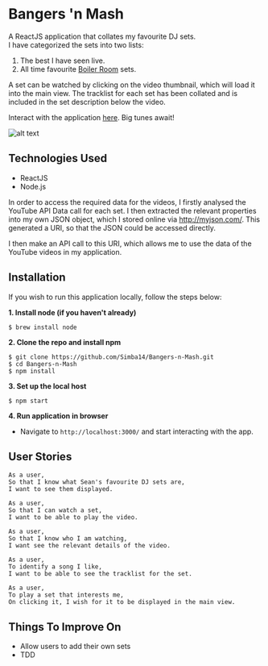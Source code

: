Bangers 'n Mash
==========

A ReactJS application that collates my favourite DJ sets.  
I have categorized the sets into two lists:
1. The best I have seen live.
2. All time favourite [Boiler Room](https://boilerroom.tv/) sets.

A set can be watched by clicking on the video thumbnail, which will load it into the main view.
The tracklist for each set has been collated and is included in the set description below the video.

Interact with the application [here](https://bangers-n-mash.herokuapp.com/). Big tunes await!

![alt text](http://i.imgur.com/FAlqR9u.jpg)


## Technologies Used
- ReactJS
- Node.js

In order to access the required data for the videos, I firstly analysed the YouTube API Data call for each set. I then extracted the relevant properties into my own JSON object, which I stored online via http://myjson.com/. This generated a URI, so that the JSON could be accessed directly.

I then make an API call to this URI, which allows me to use the data of the YouTube videos in my application.

## Installation

If you wish to run this application locally, follow the steps below:  

**1. Install node (if you haven't already)**
```
$ brew install node
```
**2. Clone the repo and install npm**
```
$ git clone https://github.com/Simba14/Bangers-n-Mash.git
$ cd Bangers-n-Mash
$ npm install
```
**3. Set up the local host**
```
$ npm start
```

**4. Run application in browser**
  - Navigate to `http://localhost:3000/` and start interacting with the app.

## User Stories
```
As a user,
So that I know what Sean's favourite DJ sets are,
I want to see them displayed.

As a user,
So that I can watch a set,
I want to be able to play the video.

As a user,
So that I know who I am watching,
I want see the relevant details of the video.

As a user,
To identify a song I like,
I want to be able to see the tracklist for the set.

As a user,
To play a set that interests me,
On clicking it, I wish for it to be displayed in the main view.
```

## Things To Improve On
- Allow users to add their own sets
- TDD
